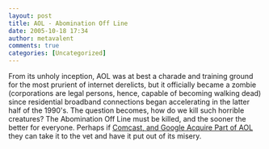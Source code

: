 ```yaml
---
layout: post
title: AOL - Abomination Off Line
date: 2005-10-18 17:34
author: metavalent
comments: true
categories: [Uncategorized]
---
```

From its unholy inception, AOL was at best a charade and training ground for the most prurient of internet derelicts, but it officially became a zombie (corporations are legal persons, hence, capable of becoming walking dead) since residential broadband connections began accelerating in the latter half of the 1990's.  The question becomes, how do we kill such horrible creatures?  The Abomination Off Line must be killed, and the sooner the better for everyone.  Perhaps if <a href="http://news.yahoo.com/s/ap/20051013/ap_on_hi_te/aol_comcast_google">Comcast, and Google Acquire Part of AOL</a> they can take it to the vet and have it put out of its misery.
